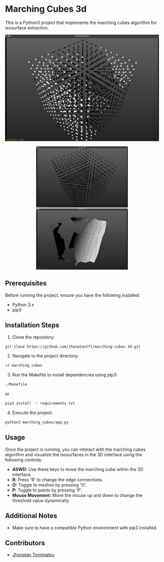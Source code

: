 # Marching Cubes 3d

This is a Python3 project that implements the marching cubes algorithm for isosurface extraction.

![Marching Cubes Visualization](/images/sample-1.png)
<div style="text-align:center">
    <img src="./images/sample-2.png" alt="Alt Text" width="300" height="200">
    <img src="./images/sample-3.png" alt="Alt Text" width="300" height="200">
</div>

## Prerequisites
Before running the project, ensure you have the following installed:
- Python 3.x
- pip3


## Installation Steps
1. Clone the repository:
  ```bash
  git clone https://github.com/jhonatantft/marching-cubes-3d.git
  ```

2. Navigate to the project directory:
  ```bash
  cd marching_cubes
  ```

3. Run the Makefile to install dependencies using pip3:
  ```bash
  ./Makefile
  ```
   
  or

  ```bash
  pip3 install -r requirements.txt
  ```

4. Execute the project:
  ```bash
  python3 marching_cubes/app.py
  ```

## Usage
Once the project is running, you can interact with the marching cubes algorithm and visualize the isosurfaces in the 3D interface using the following controls:
- **ASWD:** Use these keys to move the marching cube within the 3D interface.
- **R:** Press 'R' to change the edge connections.
- **O:** Toggle to meshes by pressing 'O'.
- **P:** Toggle to points by pressing 'P'.
- **Mouse Movement:** Move the mouse up and down to change the threshold value dynamically.


## Additional Notes
- Make sure to have a compatible Python environment with pip3 installed.

## Contributors
- [Jhonatan Tomimatsu](https://github.com/jhonatantft)
